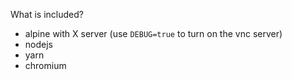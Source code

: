 What is included?
* alpine with X server (use `DEBUG=true` to turn on the vnc server)
* nodejs
* yarn
* chromium

